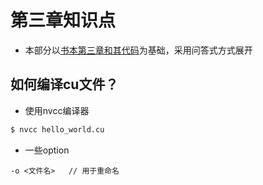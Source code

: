 # 第三章知识点

- 本部分以[书本第三章和其代码](https://github.com/CodedK/CUDA-by-Example-source-code-for-the-book-s-examples-/tree/master/chapter03)为基础，采用问答式方式展开



## 如何编译cu文件？

- 使用nvcc编译器

```bash
$ nvcc hello_world.cu
```

- 一些option

```
-o <文件名>   // 用于重命名
```




